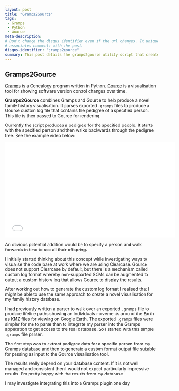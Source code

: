 ```yaml
---
layout: post
title: "Gramps2Gource"
tags:
 - Gramps
 - Python
 - Gource
meta-description:
# Don't change the disqus identifier even if the url changes. It uniquely
# associates comments with the post.
disqus-identifier: "gramps2gource"
summary: This post details the gramps2gource utility script that creates Gource custom log files from Gramps data.
---
```


## Gramps2Gource

[Gramps](http://gramps-project.org/) is a Genealogy program written in Python. [Gource](https://code.google.com/p/gource/) is a visualisation tool for showing software version control changes over time.

<!-- excerpt start -->
**Gramps2Gource** combines Gramps and Gource to help produce a novel family history visualisation. It parses exported `.gramps` files to produce a Gource custom log file that contains the pedigree of a specified person. This file is then passed to Gource for rendering.
<!-- excerpt end -->

Currently the script produces a pedigree for the specified people. It starts with the specified person and then walks backwards through the pedigree tree. See the example video below:

<center><iframe width="560" height="315" src="//www.youtube.com/embed/sPtTTv6d0s8" frameborder="0" allowfullscreen></iframe></center>

An obvious potential addition would be to specify a person and walk forwards in time to see all their offspring.

I initially started thinking about this concept while investigating ways to visualise the code base at work where we are using Clearcase. Gource does not support Clearcase by default, but there is a mechanism called custom log format whereby non-supported SCMs can be augmented to output a custom history log that allows Gource to display the results.

After working out how to generate the custom log format I realised that I might be able to use the same approach to create a novel visualisation for my family history database.

I had previously written a parser to walk over an exported `.gramps` file to produce lifeline paths showing an individuals movements around the Earth as KMZ files for viewing on Google Earth. The exported `.gramps` files were simpler for me to parse than to integrate my parser into the Gramps application to get access to the real database. So I started with this simple `.gramps` file parser.

The first step was to extract pedigree data for a specific person from my Gramps database and then to generate a custom format output file suitable for passing as input to the Gource visualisation tool.

The results really depend on your database content. If it is not well managed and consistent then I would not expect particularly impressive results. I'm pretty happy with the results from my database.

I may investigate integrating this into a Gramps plugin one day.
